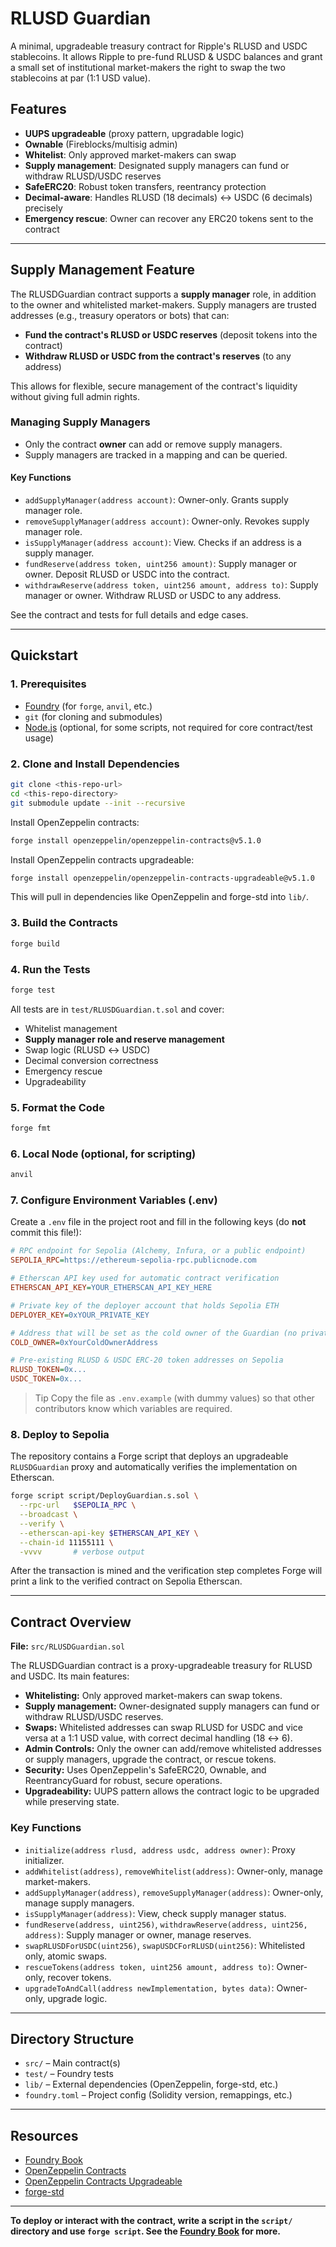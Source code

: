 # RLUSD Guardian

A minimal, upgradeable treasury contract for Ripple's RLUSD and USDC stablecoins. It allows Ripple to pre-fund RLUSD & USDC balances and grant a small set of institutional market-makers the right to swap the two stablecoins at par (1:1 USD value).

## Features

- **UUPS upgradeable** (proxy pattern, upgradable logic)
- **Ownable** (Fireblocks/multisig admin)
- **Whitelist**: Only approved market-makers can swap
- **Supply management**: Designated supply managers can fund or withdraw RLUSD/USDC reserves
- **SafeERC20**: Robust token transfers, reentrancy protection
- **Decimal-aware**: Handles RLUSD (18 decimals) ↔ USDC (6 decimals) precisely
- **Emergency rescue**: Owner can recover any ERC20 tokens sent to the contract

---

## Supply Management Feature

The RLUSDGuardian contract supports a **supply manager** role, in addition to the owner and whitelisted market-makers. Supply managers are trusted addresses (e.g., treasury operators or bots) that can:

- **Fund the contract's RLUSD or USDC reserves** (deposit tokens into the contract)
- **Withdraw RLUSD or USDC from the contract's reserves** (to any address)

This allows for flexible, secure management of the contract's liquidity without giving full admin rights.

### Managing Supply Managers

- Only the contract **owner** can add or remove supply managers.
- Supply managers are tracked in a mapping and can be queried.

#### Key Functions

- `addSupplyManager(address account)`: Owner-only. Grants supply manager role.
- `removeSupplyManager(address account)`: Owner-only. Revokes supply manager role.
- `isSupplyManager(address account)`: View. Checks if an address is a supply manager.
- `fundReserve(address token, uint256 amount)`: Supply manager or owner. Deposit RLUSD or USDC into the contract.
- `withdrawReserve(address token, uint256 amount, address to)`: Supply manager or owner. Withdraw RLUSD or USDC to any address.

See the contract and tests for full details and edge cases.

---

## Quickstart

### 1. Prerequisites

- [Foundry](https://book.getfoundry.sh/getting-started/installation) (for `forge`, `anvil`, etc.)
- `git` (for cloning and submodules)
- [Node.js](https://nodejs.org/) (optional, for some scripts, not required for core contract/test usage)

### 2. Clone and Install Dependencies

```sh
git clone <this-repo-url>
cd <this-repo-directory>
git submodule update --init --recursive
```

Install OpenZeppelin contracts:

```sh
forge install openzeppelin/openzeppelin-contracts@v5.1.0 
```

Install OpenZeppelin contracts upgradeable:

```sh
forge install openzeppelin/openzeppelin-contracts-upgradeable@v5.1.0
```

This will pull in dependencies like OpenZeppelin and forge-std into `lib/`.

### 3. Build the Contracts

```sh
forge build
```

### 4. Run the Tests

```sh
forge test
```

All tests are in `test/RLUSDGuardian.t.sol` and cover:
- Whitelist management
- **Supply manager role and reserve management**
- Swap logic (RLUSD ↔ USDC)
- Decimal conversion correctness
- Emergency rescue
- Upgradeability

### 5. Format the Code

```sh
forge fmt
```

### 6. Local Node (optional, for scripting)

```sh
anvil
```

### 7. Configure Environment Variables (.env)

Create a `.env` file in the project root and fill in the following keys (do **not** commit this file!):

```ini
# RPC endpoint for Sepolia (Alchemy, Infura, or a public endpoint)
SEPOLIA_RPC=https://ethereum-sepolia-rpc.publicnode.com

# Etherscan API key used for automatic contract verification
ETHERSCAN_API_KEY=YOUR_ETHERSCAN_API_KEY_HERE

# Private key of the deployer account that holds Sepolia ETH
DEPLOYER_KEY=0xYOUR_PRIVATE_KEY

# Address that will be set as the cold owner of the Guardian (no private key required) - This can be any address: eoa, gnosis safe, fireblocks etc
COLD_OWNER=0xYourColdOwnerAddress

# Pre-existing RLUSD & USDC ERC-20 token addresses on Sepolia
RLUSD_TOKEN=0x...
USDC_TOKEN=0x...
```

> Tip  Copy the file as `.env.example` (with dummy values) so that other contributors know which variables are required.

### 8. Deploy to Sepolia

The repository contains a Forge script that deploys an upgradeable `RLUSDGuardian` proxy and automatically verifies the implementation on Etherscan.

```sh
forge script script/DeployGuardian.s.sol \
  --rpc-url   $SEPOLIA_RPC \
  --broadcast \
  --verify \
  --etherscan-api-key $ETHERSCAN_API_KEY \
  --chain-id 11155111 \
  -vvvv       # verbose output
```

After the transaction is mined and the verification step completes Forge will print a link to the verified contract on Sepolia Etherscan.

---

## Contract Overview

**File:** `src/RLUSDGuardian.sol`

The RLUSDGuardian contract is a proxy-upgradeable treasury for RLUSD and USDC. Its main features:

- **Whitelisting:** Only approved market-makers can swap tokens.
- **Supply management:** Owner-designated supply managers can fund or withdraw RLUSD/USDC reserves.
- **Swaps:** Whitelisted addresses can swap RLUSD for USDC and vice versa at a 1:1 USD value, with correct decimal handling (18 ↔ 6).
- **Admin Controls:** Only the owner can add/remove whitelisted addresses or supply managers, upgrade the contract, or rescue tokens.
- **Security:** Uses OpenZeppelin's SafeERC20, Ownable, and ReentrancyGuard for robust, secure operations.
- **Upgradeability:** UUPS pattern allows the contract logic to be upgraded while preserving state.

### Key Functions

- `initialize(address rlusd, address usdc, address owner)`: Proxy initializer.
- `addWhitelist(address)`, `removeWhitelist(address)`: Owner-only, manage market-makers.
- `addSupplyManager(address)`, `removeSupplyManager(address)`: Owner-only, manage supply managers.
- `isSupplyManager(address)`: View, check supply manager status.
- `fundReserve(address, uint256)`, `withdrawReserve(address, uint256, address)`: Supply manager or owner, manage reserves.
- `swapRLUSDForUSDC(uint256)`, `swapUSDCForRLUSD(uint256)`: Whitelisted only, atomic swaps.
- `rescueTokens(address token, uint256 amount, address to)`: Owner-only, recover tokens.
- `upgradeToAndCall(address newImplementation, bytes data)`: Owner-only, upgrade logic.

---

## Directory Structure

- `src/` – Main contract(s)
- `test/` – Foundry tests
- `lib/` – External dependencies (OpenZeppelin, forge-std, etc.)
- `foundry.toml` – Project config (Solidity version, remappings, etc.)

---

## Resources

- [Foundry Book](https://book.getfoundry.sh/)
- [OpenZeppelin Contracts](https://github.com/OpenZeppelin/openzeppelin-contracts)
- [OpenZeppelin Contracts Upgradeable](https://github.com/OpenZeppelin/openzeppelin-contracts-upgradeable)
- [forge-std](https://github.com/foundry-rs/forge-std)

---

**To deploy or interact with the contract, write a script in the `script/` directory and use `forge script`. See the [Foundry Book](https://book.getfoundry.sh/) for more.**
